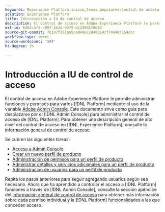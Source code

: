 ```yaml
---
keywords: Experience Platform;inicio;temas populares;Control de acceso;Admin Console de Adobe
solution: Experience Platform
title: Introducción a IU de control de acceso
description: El control de acceso en Adobe Experience Platform le permite administrar funciones y permisos para varias funcionalidades de Platform mediante Adobe Admin Console. Este documento sirve como guía sobre cómo desplazarse por el Admin Console para administrar el control de acceso en Platform.
exl-id: 6d83cbf5-c09f-4e2a-9678-b124981f8e83
source-git-commit: 7b197f253aa5ce04a682040814cf749407154ebc
workflow-type: tm+mt
source-wordcount: '194'
ht-degree: 3%

---
```


# Introducción a IU de control de acceso

El control de acceso en Adobe Experience Platform le permite administrar funciones y permisos para varios [!DNL Platform] mediante el uso de la variable [Adobe Admin Console](https://adminconsole.adobe.com). Este documento sirve como guía para desplazarse por el [!DNL Admin Console] para administrar el control de acceso de [!DNL Platform]. Para obtener una descripción general de alto nivel del control de acceso en [!DNL Experience Platform], consulte la [información general de control de acceso](./../home.md).

Se cubren las siguientes tareas:

- [Acceso a Admin Console](./browse.md)
- [Crear un nuevo perfil de producto](./create-profile.md)
- [Administración de permisos para un perfil de producto](./permissions.md)
- [Administrar detalles y servicios adicionales para un perfil de producto](./details-and-services.md)
- [Administración de usuarios para un perfil de producto](./users.md)

Repita los pasos anteriores para seguir agregando usuarios según sea necesario. Ahora que ha aprendido a controlar el acceso a [!DNL Platform] funciones a través de [!DNL Admin Console], consulte la sección apéndice del [información general de control de acceso](../home.md) para obtener más información sobre cada permiso individual y la [!DNL Platform] funcionalidades a las que conceden acceso.
